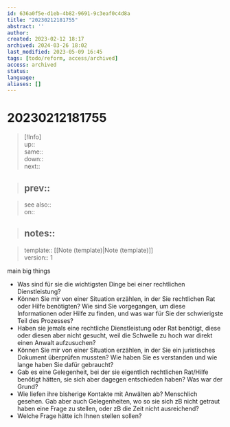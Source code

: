 ```yaml
---
id: 636a0f5e-d1eb-4b82-9691-9c3eaf0c4d8a
title: "20230212181755"
abstract: ''
author: 
created: 2023-02-12 18:17
archived: 2024-03-26 18:02
last_modified: 2023-05-09 16:45
tags: [todo/reform, access/archived]
access: archived
status: 
language: 
aliases: []
---
```


# 20230212181755

> [!Info]  
> up::  
> same::  
> down::  
> next::  
>

> prev::
> ---  

>
> see also::  
> on::  
>

> notes::
> ---

>
> template:: [[Note (template)|Note (template)]]  
> version:: 1

main big things

- Was sind für sie die wichtigsten Dinge bei einer rechtlichen Dienstleistung?
- Können Sie mir von einer Situation erzählen, in der Sie rechtlichen Rat oder Hilfe benötigten? Wie sind Sie vorgegangen, um diese Informationen oder Hilfe zu finden, und was war für Sie der schwierigste Teil des Prozesses?
- Haben sie jemals eine rechtliche Dienstleistung oder Rat benötigt, diese oder diesen aber nicht gesucht, weil die Schwelle zu hoch war direkt einen Anwalt aufzusuchen?
- Können Sie mir von einer Situation erzählen, in der Sie ein juristisches Dokument überprüfen mussten? Wie haben Sie es verstanden und wie lange haben Sie dafür gebraucht?
- Gab es eine Gelegenheit, bei der sie eigentlich rechtlichen Rat/Hilfe benötigt hätten, sie sich aber dagegen entschieden haben? Was war der Grund?
- Wie liefen ihre bisherige Kontakte mit Anwälten ab? Menschlich gesehen. Gab aber auch Gelegenheiten, wo so sie sich zB nicht getraut haben eine Frage zu stellen, oder zB die Zeit nicht ausreichend?
- Welche Frage hätte ich Ihnen stellen sollen?
